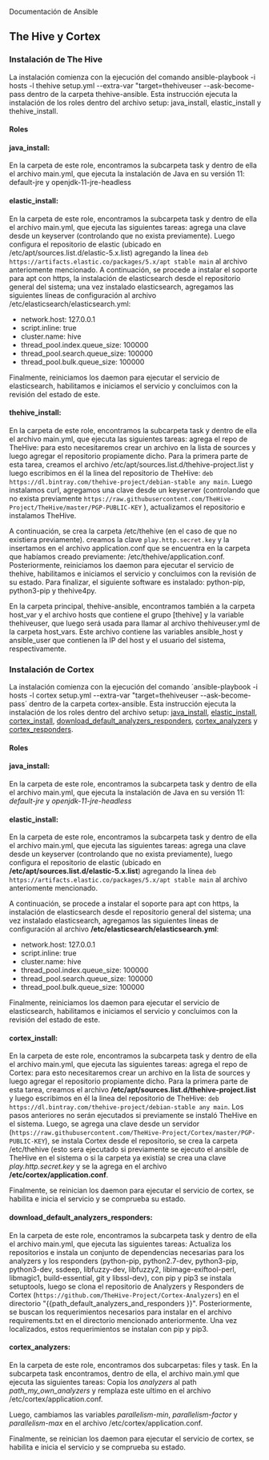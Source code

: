  Documentación  de Ansible
## The Hive y Cortex


### Instalación de The Hive


La instalación comienza con la ejecución del comando ansible-playbook -i hosts -l thehive setup.yml --extra-var "target=thehiveuser --ask-become-pass dentro de la carpeta thehive-ansible.
Esta instrucción ejecuta la instalación de los roles dentro del archivo setup: java_install, elastic_install y thehive_install.

#### Roles


#### java_install:

En la carpeta de este role, encontramos la subcarpeta task y dentro de ella el archivo main.yml, que ejecuta la instalación de Java en su versión 11: default-jre y openjdk-11-jre-headless

#### elastic_install:
En la carpeta de este role, encontramos la subcarpeta task y dentro de ella el archivo main.yml, que ejecuta las siguientes tareas: agrega una clave desde un keyserver (controlando que no exista previamente).
Luego configura el repositorio de elastic (ubicado en /etc/apt/sources.list.d/elastic-5.x.list) agregando la línea `deb https://artifacts.elastic.co/packages/5.x/apt stable main` al archivo anteriomente mencionado. A continuación, se procede a instalar el soporte para apt con https, la instalación de elasticsearch desde el repositorio general del sistema; una vez instalado elasticsearch, agregamos las siguientes líneas de configuración al archivo /etc/elasticsearch/elasticsearch.yml:

- network.host: 127.0.0.1
- script.inline: true
- cluster.name: hive
- thread_pool.index.queue_size: 100000
- thread_pool.search.queue_size: 100000
- thread_pool.bulk.queue_size: 100000

Finalmente, reiniciamos los daemon para ejecutar el servicio de elasticsearch, habilitamos e iniciamos el servicio y concluimos con la revisión del estado de este.

#### thehive_install:
En la carpeta de este role, encontramos la subcarpeta task y dentro de ella el archivo main.yml, que ejecuta las siguientes tareas: agrega el repo de TheHive: para esto necesitaremos crear un archivo en la lista de sources y luego agregar el repositorio propiamente dicho.
Para la primera parte de esta tarea, creamos el archivo /etc/apt/sources.list.d/thehive-project.list y luego escribimos en él la linea del repositorio de TheHive: `deb https://dl.bintray.com/thehive-project/debian-stable any main`.
Luego instalamos curl, agregamos una clave desde un keyserver (controlando que no exista previamente `https://raw.githubusercontent.com/TheHive-Project/TheHive/master/PGP-PUBLIC-KEY` ), actualizamos el repositorio e instalamos TheHive.

A continuación, se crea la carpeta /etc/thehive (en el caso de que no existiera previamente). creamos la clave `play.http.secret.key` y la insertamos en el archivo application.conf que se encuentra en la carpeta que habíamos creado previamente: /etc/thehive/application.conf.
Posteriormente, reiniciamos los daemon para ejecutar el servicio de thehive, habilitamos e iniciamos el servicio y concluimos con la revisión de su estado. Para finalizar, el siguiente software es instalado: python-pip, python3-pip y thehive4py.

En la carpeta principal, thehive-ansible, encontramos también a la carpeta host_var  y el archivo hosts que contiene el grupo [thehive] y la variable thehiveuser, que luego será usada para llamar al archivo thehiveuser.yml de la carpeta host_vars. Este archivo contiene las variables ansible_host y  ansible_user que contienen la IP del host y el usuario del sistema, respectivamente.





### Instalación de Cortex



La instalación comienza con la ejecución del comando ´ansible-playbook -i hosts -l cortex setup.yml --extra-var "target=thehiveuser --ask-become-pass´ dentro de la carpeta cortex-ansible. Esta instrucción ejecuta la instalación de los roles dentro del archivo setup: [java_install](####java_install), [elastic_install](####elastic_install), [cortex_install](####cortex_install), [download_default_analyzers_responders](####download_default_analyzers_responders), [cortex_analyzers](####cortex_analyzers) y [cortex_responders](####cortex_responders).

#### Roles

#### java_install:
En la carpeta de este role, encontramos la subcarpeta task y dentro de ella el archivo main.yml, que ejecuta la instalación de Java en su versión 11: _default-jre_ y _openjdk-11-jre-headless_

#### elastic_install:
En la carpeta de este role, encontramos la subcarpeta task y dentro de ella el archivo main.yml, que ejecuta las siguientes tareas: agrega una clave desde un keyserver (controlando que no exista previamente), luego configura el repositorio de elastic (ubicado en **/etc/apt/sources.list.d/elastic-5.x.list**) agregando la línea
`deb https://artifacts.elastic.co/packages/5.x/apt stable main` al archivo anteriomente mencionado.

A continuación, se procede a instalar el soporte para apt con https, la instalación de elasticsearch desde el repositorio general del sistema; una vez instalado elasticsearch, agregamos las siguientes líneas de configuración al archivo **/etc/elasticsearch/elasticsearch.yml**:

- network.host: 127.0.0.1
- script.inline: true
- cluster.name: hive
- thread_pool.index.queue_size: 100000
- thread_pool.search.queue_size: 100000
- thread_pool.bulk.queue_size: 100000

Finalmente, reiniciamos los daemon para ejecutar el servicio de elasticsearch, habilitamos e iniciamos el servicio y concluimos con la revisión del estado de este.

#### cortex_install:
En la carpeta de este role, encontramos la subcarpeta task y dentro de ella el archivo main.yml, que ejecuta las siguientes tareas: agrega el repo de Cortex: para esto necesitaremos crear un archivo en la lista de sources y luego agregar el repositorio propiamente dicho.
Para la primera parte de esta tarea, creamos el archivo **/etc/apt/sources.list.d/thehive-project.list** y luego escribimos en él la linea del repositorio de TheHive: `deb https://dl.bintray.com/thehive-project/debian-stable any main`.
Los pasos anteriores no serán ejecutados si previamente se instaló TheHive en el sistema. Luego, se agrega una clave desde un servidor (`https://raw.githubusercontent.com/TheHive-Project/Cortex/master/PGP-PUBLIC-KEY`), se instala Cortex desde el repositorio, se crea la carpeta /etc/thehive (esto sera ejecutado si previamente se ejecuto el ansible de TheHive en el sistema o si la carpeta ya existía) se crea una clave _play.http.secret.key_ y se la agrega en el archivo **/etc/cortex/application.conf**.

Finalmente, se reinician los daemon para ejecutar el servicio de cortex, se habilita e inicia el servicio y se comprueba su estado.



#### download_default_analyzers_responders:
En la carpeta de este role, encontramos la subcarpeta task y dentro de ella el archivo main.yml, que ejecuta las siguientes tareas: Actualiza los repositorios e instala un conjunto de dependencias necesarias para los analyzers y los responders (python-pip, python2.7-dev, python3-pip, python3-dev, ssdeep, libfuzzy-dev, libfuzzy2, libimage-exiftool-perl, libmagic1, build-essential, git y libssl-dev), con pip y pip3 se instala setuptools, luego se clona el repositorio de Analyzers y Responders de Cortex (`https://github.com/TheHive-Project/Cortex-Analyzers`)  en el directorio "{{path_default_analyzers_and_responders }}".
Posteriormente, se buscan los requerimientos necesarios para instalar en el archivo requirements.txt en el directorio mencionado anteriormente. Una vez localizados, estos requerimientos se instalan con pip y pip3.

#### cortex_analyzers:

En la carpeta de este role, encontramos dos subcarpetas: files y task.
En la subcarpeta task encontramos, dentro de ella, el archivo main.yml que ejecuta las siguientes tareas:
Copia los _analyzers_ al path _path_my_own_analyzers_ y remplaza este ultimo en el archivo /etc/cortex/application.conf.

Luego, cambiamos las variables _parallelism-min_, _parallelism-factor_ y _parallelism-max_ en el archivo /etc/cortex/application.conf.

Finalmente, se reinician los daemon para ejecutar el servicio de cortex, se habilita e inicia el servicio y se comprueba su estado.
